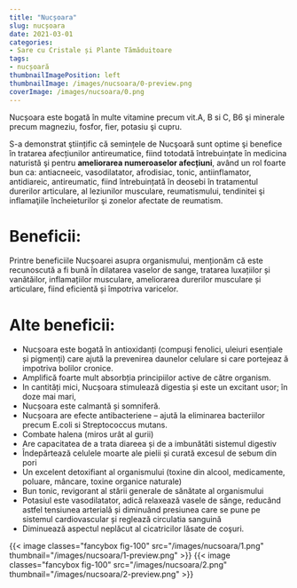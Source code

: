 ```yaml
---
title: "Nucșoara"
slug: nucșoara
date: 2021-03-01
categories:
- Sare cu Cristale și Plante Tămăduitoare
tags:
- nucșoară
thumbnailImagePosition: left
thumbnailImage: /images/nucsoara/0-preview.png
coverImage: /images/nucsoara/0.png
---
```

Nucșoara este bogată în multe vitamine precum vit.A, B si C, B6 şi minerale precum magneziu, fosfor, fier, potasiu şi cupru.
<!--more-->
S-a demonstrat ştiințific că semințele de Nucşoară sunt optime şi benefice în tratarea afecțiunilor antireumatice, fiind totodată întrebuințate în medicina naturistă şi pentru **ameliorarea numeroaselor afecțiuni**, având un rol foarte bun ca: antiacneeic, vasodilatator, afrodisiac, tonic, antiinflamator, antidiareic, antireumatic, fiind întrebuințată în deosebi în tratamentul durerilor articulare, al leziunilor musculare, reumatismului, tendinitei şi inflamaţiile încheieturilor şi zonelor afectate de reumatism.

# Beneficii:
Printre beneficiile Nucșoarei asupra organismului, menționăm că este recunoscută a fi bună în dilatarea vaselor de sange, tratarea luxațiilor și vanătăilor, inflamațiilor musculare, ameliorarea durerilor musculare și articulare, fiind eficientă și împotriva varicelor.

# Alte beneficii:
- Nucșoara este bogată în antioxidanți (compuși fenolici, uleiuri esențiale și pigmenți) care ajută la prevenirea daunelor celulare si care portejeaz ă impotriva bolilor cronice.
- Amplifică foarte mult absorbția principiilor active de către organism.
- In cantități mici, Nucșoara stimulează digestia și este un excitant usor; în doze mai mari,
- Nucșoara este calmantă și somniferă.
- Nucșoara are efecte antibacteriene – ajută la eliminarea bacteriilor precum E.coli si Streptococcus mutans.
- Combate halena (miros urât al gurii)
- Are capacitatea de a trata diareea și de a imbunătăti sistemul digestiv
- Îndepărtează celulele moarte ale pielii și curată excesul de sebum din pori
- Un excelent detoxifiant al organismului (toxine din alcool, medicamente, poluare, mâncare, toxine organice naturale)
- Bun tonic, revigorant al stării generale de sănătate al organismului
- Potasiul este vasodilatator, adică relaxează vasele de sânge, reducând astfel tensiunea arterială și diminuând presiunea care se pune pe sistemul cardiovascular și reglează circulatia sanguină
- Diminuează aspectul neplăcut al cicatricilor lăsate de coşuri.

{{< image classes="fancybox fig-100" src="/images/nucsoara/1.png" thumbnail="/images/nucsoara/1-preview.png" >}}
{{< image classes="fancybox fig-100" src="/images/nucsoara/2.png" thumbnail="/images/nucsoara/2-preview.png" >}}
